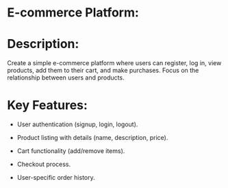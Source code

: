 # E-commerce Platform:

# Description:
 Create a simple e-commerce platform where users can register, log in, view products, add them to their cart, and make purchases. Focus on the relationship between users and products.

# Key Features:
- User authentication (signup, login, logout).
- Product listing with details (name, description, price).
- Cart functionality (add/remove items).

- Checkout process.
- User-specific order history.